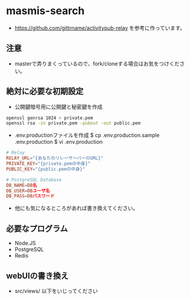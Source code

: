 masmis-search
====

* https://github.com/gittrname/activitypub-relay を参考に作っています。

## 注意

* masterで弄りまくっているので、fork/cloneする場合はお気をつけください。

## 絶対に必要な初期設定

* 公開鍵暗号用に公開鍵と秘密鍵を作成

```sh
openssl genrsa 1024 > private.pem
openssl rsa -in private.pem -pubout -out public.pem
```

* .env.productionファイルを作成
$ cp .env.production.sample .env.production
$ vi .env.production

```conf
# Relay
RELAY_URL="{あなたのリレーサーバーのURL}"
PRIVATE_KEY="{private.pemの中身}"
PUBLIC_KEY="{public.pemの中身}"

# PostgreSQL Database
DB_NAME=DB名
DB_USER=DBユーザ名
DB_PASS=DBパスワード
```

* 他にも気になるところがあれば書き換えてください。

## 必要なプログラム

* Node.JS
* PostgreSQL
* Redis

## webUIの書き換え

* src/views/ 以下をいじってください




